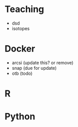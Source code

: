 
# Teaching

+ dsd
+ isotopes

# Docker

+ arcsi (update this? or remove)
+ snap (due for update)
+ otb (todo)

# R

# Python

